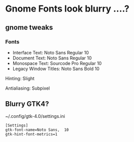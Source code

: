 # Gnome Fonts look blurry ....?
## gnome tweaks 

### Fonts

- Interface Text: Noto Sans Regular 10
- Document Text: Noto Sans Regular 10
- Monospace Text: Sourcode Pro Regular 10
- Legacy Window Titles: Noto Sans Bold 10

Hinting: Slight

Antialiasing: Subpixel

## Blurry GTK4?
~/.config/gtk-4.0/settings.ini
```
[Settings]
gtk-font-name=Noto Sans,  10
gtk-hint-font-metrics=1

```
